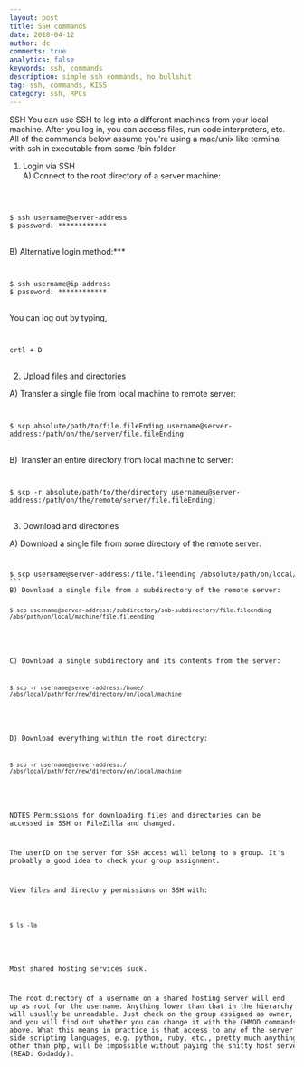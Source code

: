 ```yaml
---
layout: post
title: SSH commands
date: 2018-04-12
author: dc
comments: true
analytics: false
keywords: ssh, commands
description: simple ssh commands, no bullshit
tag: ssh, commands, KISS
category: ssh, RPCs
---
```


SSH
You can use SSH to log into a different machines from your local machine. After you log in, you can access files, run code interpreters, etc. All of the commands below assume you're using a mac/unix like terminal with ssh in executable from some /bin folder.

1) Login via SSH <br>
A) Connect to the root directory of a server machine:<br>
<br>

<code>
<pre>
$ ssh username@server-address
$ password: ************
</code>
</pre>

B) Alternative login method:***

<code>
<pre>
$ ssh username@ip-address
$ password: ************
</code>
</pre>

You can log out by typing,

<code>
<pre>
crtl + D
</code>
</pre>

2) Upload files and directories

A) Transfer a single file from local machine to remote server:

<code>
<pre>
$ scp absolute/path/to/file.fileEnding username@server-address:/path/on/the/server/file.fileEnding
</code>
</pre>

B) Transfer an entire directory from local machine to server:

<code>
<pre>
$ scp -r absolute/path/to/the/directory usernameu@server-address:/path/on/the/remote/server/file.fileEnding]
</code>
</pre>

3) Download and directories

A) Download a single file from some directory of the remote server:

<code>
<pre>
$ scp username@server-address:/file.fileending /absolute/path/on/local/machine/file.fileending
```
B) Download a single file from a subdirectory of the remote server:
<code>
<pre>
$ scp username@server-address:/subdirectory/sub-subdirectory/file.fileending /abs/path/on/local/machine/file.fileending
</code>
</pre>

C) Download a single subdirectory and its contents from the server:
<code>
<pre>
$ scp -r username@server-address:/home/ /abs/local/path/for/new/directory/on/local/machine
</code>
</pre>

D) Download everything within the root directory:
<code>
<pre>
$ scp -r username@server-address:/ /abs/local/path/for/new/directory/on/local/machine
</code>
</pre>

NOTES
Permissions for downloading files and directories can be accessed in SSH or FileZilla and changed.

The userID on the server for SSH access will belong to a group. It's probably a good idea to check your group assignment.

View files and directory permissions on SSH with:

<code>
<pre>
$ ls -la
</code>
</pre>

Most shared hosting services suck.

The root directory of a username on a shared hosting server will end up as root for the username. Anything lower than that in the hierarchy will usually be unreadable. Just check on the group assigned as owner, and you will find out whether you can change it with the CHMOD commands above. What this means in practice is that access to any of the server side scripting languages, e.g. python, ruby, etc., pretty much anything other than php, will be impossible without paying the shitty host server (READ: Godaddy).
